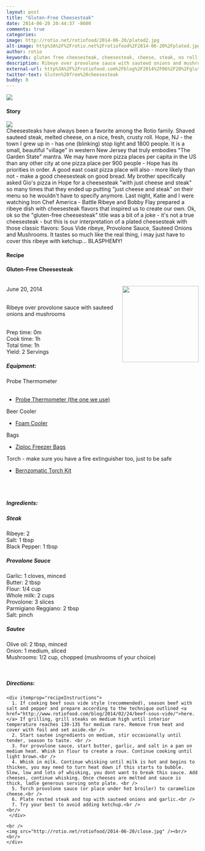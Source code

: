 ```yaml
---
layout: post
title: "Gluten-Free Cheesesteak"
date: 2014-06-20 20:44:37 -0600
comments: true
categories: 
image: http://rotio.net/rotiofood/2014-06-20/plated2.jpg
alt-image: http%3A%2F%2Frotio.net%2Frotiofood%2F2014-06-20%2Fplated.jpg
author: rotio
keywords: gluten free cheesesteak, cheesesteak, cheese, steak, no roll
description: Ribeye over provolone sauce with sauteed onions and mushrooms
external-url: http%3A%2F%2Frotiofood.com%2Fblog%2F2014%2F06%2F20%2Fgluten-free-cheesesteak%2F
twitter-text: Gluten%20free%20cheesesteak
buddy: 0
---
```

<!-- more -->
<img src="http://rotio.net/rotiofood/2014-06-20/plated2.jpg" />
<a href="https://plus.google.com/107103100819027957630?rel=author" style="display:none">{{page.author }}</a>

<h4>Story</b> </h4>
 <div>
	<p><img src="http://rotio.net/rotiofood/2014-06-20/close.jpg"/><br/>Cheesesteaks have always been a favorite among the Rotio family. Shaved sauteed steak, melted cheese, on a nice, fresh, crusty roll. Hope, NJ - the town I grew up in - has one (blinking) stop light and 1800 people. It is a small, beautiful "village" in western New Jersey that truly embodies "The Garden State" mantra. We may have more pizza places per capita in the US than any other city at one pizza place per 900 people - Hope has its priorities in order. A good east coast pizza place will also - more likely than not - make a good cheesesteak on good bread. My brother specifically asked Gio's pizza in Hope for a cheesesteak "with just cheese and steak" so many times that they ended up putting "just cheese and steak" on their menu so he wouldn't have to specify anymore. Last night, Katie and I were watching Iron Chef America - Battle Ribeye and Bobby Flay prepared a ribeye dish with cheesesteak flavors that inspired us to create our own. Ok, ok so the "gluten-free cheesesteak" title was a bit of a joke - it's not a true cheesesteak - but this is our interpretation of a plated cheesesteak with those classic flavors: Sous Vide ribeye, Provolone Sauce, Sauteed Onions and Mushrooms. It tastes so much like the real thing, i may just have to cover this ribeye with ketchup... BLASPHEMY! </p>  
  </div>
<h4>Recipe</b> </h4> 
  <div itemscope itemtype="http://schema.org/Recipe" >
  <h4 itemprop="name">Gluten-Free Cheesesteak</h4>
  
  <br />
    June 20, 2014</time>
  <img itemprop="image" width="200px" align="right" src="http://rotio.net/rotiofood/2014-06-20/plated.jpg" />
  
  <br /><span itemprop="description">Ribeye over provolone sauce with sauteed onions and mushrooms</span><br />

  <br />Prep time: <time datetime="PT0H0M" itemprop="prepTime">0m</time>
  <br />Cook time: <time datetime="PT1H0M" itemprop="cookTime">1h</time>
  <br />Total time: <time datetime="PT1H0M" itemprop="totalTime">1h</time>
  <br />Yield: <span itemprop="recipeYield">2 Servings</span>
  <br /><h5>Equipment:</h5>
  Probe Thermometer
	<ul>  
		<li><a href="http://www.amazon.com/gp/product/B0019R4HQQ/ref=as_li_tl?ie=UTF8&camp=1789&creative=9325&creativeASIN=B0019R4HQQ&linkCode=as2&tag=rotiofood-20">Probe Thermometer (the one we use)</a><img src="http://ir-na.amazon-adsystem.com/e/ir?t=rotiofood-20&l=as2&o=1&a=B0019R4HQQ" width="1" height="1" border="0" alt="" style="border:none !important; margin:0px !important;" /></li>
   </ul>
  Beer Cooler
	<ul>  
		<li><a href="http://www.amazon.com/gp/product/B007PB3UPO/ref=as_li_tl?ie=UTF8&camp=1789&creative=9325&creativeASIN=B007PB3UPO&linkCode=as2&tag=rotiofood-20&linkId=C52U7SNVZAVMAGNB">Foam Cooler</a><img src="http://ir-na.amazon-adsystem.com/e/ir?t=rotiofood-20&l=as2&o=1&a=B007PB3UPO" width="1" height="1" border="0" alt="" style="border:none !important; margin:0px !important;" /></li>
	</ul>
  Bags
	<ul>  
		<li><a href="http://www.amazon.com/gp/product/B003KJE5NQ/ref=as_li_tl?ie=UTF8&camp=1789&creative=9325&creativeASIN=B003KJE5NQ&linkCode=as2&tag=rotiofood-20&linkId=ODLJC6VIV7DP7KQY">Ziploc Freezer Bags</a><img src="http://ir-na.amazon-adsystem.com/e/ir?t=rotiofood-20&l=as2&o=1&a=B003KJE5NQ" width="1" height="1" border="0" alt="" style="border:none !important; margin:0px !important;" /></li>
	</ul>
  Torch - make sure you have a fire extinguisher too, just to be safe
	<ul>  
		<li><a href="http://www.amazon.com/gp/product/B000LDH66W/ref=as_li_tl?ie=UTF8&camp=1789&creative=9325&creativeASIN=B000LDH66W&linkCode=as2&tag=rotiofood-20&linkId=6QS4PSL7O33JIWH4">Bernzomatic Torch Kit</a><img src="http://ir-na.amazon-adsystem.com/e/ir?t=rotiofood-20&l=as2&o=1&a=B000LDH66W" width="1" height="1" border="0" alt="" style="border:none !important; margin:0px !important;" /></li>
	</ul>
	

  <br />
  <br/>
 <h5>Ingredients:</h5>
 <h5>Steak</h5>
    <span itemprop="ingredients" itemscope itemtype="http://schema.org/ingredients">
      <span itemprop="name">Ribeye</span>:
      <span itemprop="amount">2</span>
    </span><br />
	 <span itemprop="ingredients" itemscope itemtype="http://schema.org/ingredients">
      <span itemprop="name">Salt</span>:
      <span itemprop="amount">1 tbsp</span>
    </span><br />
	<span itemprop="ingredients" itemscope itemtype="http://schema.org/ingredients">
      <span itemprop="name">Black Pepper</span>: 
      <span itemprop="amount">1 tbsp</span>
    </span><br />
    

  <h5>Provolone Sauce</h5>
	<span itemprop="ingredients" itemscope itemtype="http://schema.org/ingredients">
      <span itemprop="name">Garlic</span>: 
      <span itemprop="amount">1 cloves</span>, minced
    </span><br />
	<span itemprop="ingredients" itemscope itemtype="http://schema.org/ingredients">
      <span itemprop="name">Butter</span>: 
      <span itemprop="amount">2 tbsp</span>
    </span><br />
	<span itemprop="ingredients" itemscope itemtype="http://schema.org/ingredients">
      <span itemprop="name">Flour</span>: 
      <span itemprop="amount">1/4 cup</span>
    </span><br />
	<span itemprop="ingredients" itemscope itemtype="http://schema.org/ingredients">
      <span itemprop="name">Whole milk</span>: 
      <span itemprop="amount">2 cups</span>
    </span><br />
	<span itemprop="ingredients" itemscope itemtype="http://schema.org/ingredients">
      <span itemprop="name">Provolone</span>: 
      <span itemprop="amount">3 slices</span>
    </span><br />
	<span itemprop="ingredients" itemscope itemtype="http://schema.org/ingredients">
      <span itemprop="name">Parmigiano Reggiano</span>: 
      <span itemprop="amount">2 tbsp</span>
    </span><br />
	<span itemprop="ingredients" itemscope itemtype="http://schema.org/ingredients">
      <span itemprop="name">Salt</span>: 
      <span itemprop="amount">pinch</span>
    </span><br />
  <h5>Sautee</h5>
	<span itemprop="ingredients" itemscope itemtype="http://schema.org/ingredients">
      <span itemprop="name">Olive oil</span>: 
      <span itemprop="amount">2 tbsp</span>, minced
    </span><br />
	<span itemprop="ingredients" itemscope itemtype="http://schema.org/ingredients">
      <span itemprop="name">Onion</span>: 
      <span itemprop="amount">1 medium</span>, sliced
    </span><br />
	<span itemprop="ingredients" itemscope itemtype="http://schema.org/ingredients">
      <span itemprop="name">Mushrooms</span>: 
      <span itemprop="amount">1/2 cup</span>, chopped (mushrooms of your choice)
    </span><br />
	
  <br /><h5>Directions:</h5>
	
    <div itemprop="recipeInstructions">
	  1. If cooking beef sous vide style (recommended), season beef with salt and pepper and prepare according to the technique outlined <a href="http://www.rotiofood.com/blog/2014/02/24/beef-sous-vide/">here.</a> If grilling, grill steaks on medium high until interior temperature reaches 130-135 for medium rare. Remove from heat and cover with foil and set aside.<br />
	  2. Start sautee ingredients on medium, stir occasionally until tender, season to taste. <br />
	  3. For provolone sauce, start butter, garlic, and salt in a pan on medium heat. Whisk in flour to create a roux. Continue cooking until light brown.<br />
	  4. Whisk in milk. Continue whisking until milk is hot and begins to thicken, you may need to turn heat down if this starts to bubble. Slow, low and lots of whisking, you dont want to break this sauce. Add cheeses, continue whisking. Once cheeses are melted and sauce is thick, ladle generous serving onto plate. <br />
	  5. Torch provolone sauce (or place under hot broiler) to caramelize cheese.<br />
	  6. Plate rested steak and top with sauteed onions and garlic.<br />
	  7. Try your best to avoid adding ketchup.<br />
	<br/>
	 </div>
	 
	<br />
	<img src="http://rotio.net/rotiofood/2014-06-20/close.jpg" /><br/><br/>
	</div>

</div>


